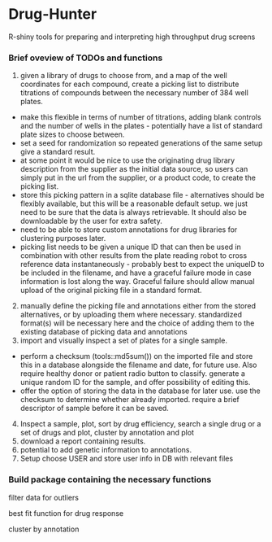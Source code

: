 # Drug-Hunter
R-shiny tools for preparing and interpreting high throughput drug screens

### Brief oveview of TODOs and functions
1. given a library of drugs to choose from, and a map of the well coordinates for each compound, create a picking list to distribute titrations of compounds between the necessary number of 384 well plates. 
  - make this flexible in terms of number of titrations, adding blank controls and the number of wells in the plates - potentially have a list of standard plate sizes to choose between.
  - set a seed for randomization so repeated generations of the same setup give a standard result.  
  - at some point it would be nice to use the originating drug library description from the supplier as the initial data source, so users can simply put in the url from the supplier, or a product code, to create the picking list. 
  - store this picking pattern in a sqlite database file - alternatives should be flexibly available, but this will be a reasonable default setup. we just need to be sure that the data is always retrievable. It should also be downloadable by the user for extra safety. 
  - need to be able to store custom annotations for drug libraries for clustering purposes later. 
  - picking list needs to be given a unique ID that can then be used in combination with other results from the plate reading robot to cross reference data instantaneously - probably best to expect the uniqueID to be included in the filename, and have a graceful failure mode in case information is lost along the way. Graceful failure should allow manual upload of the original picking file in a standard format. 
2. manually define the picking file and annotations either from the stored alternatives, or by uploading them where necessary. standardized format(s) will be necessary here and the choice of adding them to the existing database of picking data and annotations
3. import and visually inspect a set of plates for a single sample.
  - perform a checksum (tools::md5sum()) on the imported file and store this in a database alongside the filename and date, for future use. Also require healthy donor or patient radio button to classify. generate a unique random ID for the sample, and offer possibility of editing this.
  - offer the option of storing the data in the database for later use. use the checksum to determine whether already imported. require a brief descriptor of sample before it can be saved.
4. Inspect a sample, plot, sort by drug efficiency, search a single drug or a set of drugs and plot, cluster by annotation and plot
5. download a report containing results. 
6. potential to add genetic information to annotations.
7. Setup choose USER and store user info in DB with relevant files





### Build package containing the necessary functions

filter data for outliers

best fit function for drug response

cluster by annotation
